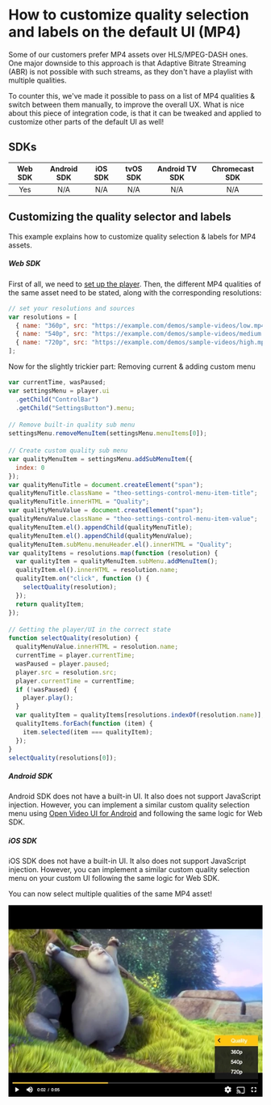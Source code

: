 # How to customize quality selection and labels on the default UI (MP4)

Some of our customers prefer MP4 assets over HLS/MPEG-DASH ones. One major downside to this approach is that Adaptive Bitrate Streaming (ABR) is not possible with such streams, as they don't have a playlist with multiple qualities.

To counter this, we've made it possible to pass on a list of MP4 qualities & switch between them manually, to improve the overall UX. What is nice about this piece of integration code, is that it can be tweaked and applied to customize other parts of the default UI as well!

## SDKs

| Web SDK | Android SDK | iOS SDK | tvOS SDK | Android TV SDK | Chromecast SDK |
| :-----: | :---------: | :-----: | :------: | :------------: | :------------: |
|   Yes   |     N/A     |   N/A   |   N/A    |      N/A       |      N/A       |

## Customizing the quality selector and labels

This example explains how to customize quality selection & labels for MP4 assets.

##### Web SDK

First of all, we need to [set up the player](./00-getting-started.mdx). Then, the different MP4 qualities of the same asset need to be stated, along with the corresponding resolutions:

```js
// set your resolutions and sources
var resolutions = [
  { name: "360p", src: "https://example.com/demos/sample-videos/low.mp4" },
  { name: "540p", src: "https://example.com/demos/sample-videos/medium.mp4" },
  { name: "720p", src: "https://example.com/demos/sample-videos/high.mp4" }
];
```

Now for the slightly trickier part: Removing current & adding custom menu

```js
var currentTime, wasPaused;
var settingsMenu = player.ui
  .getChild("ControlBar")
  .getChild("SettingsButton").menu;

// Remove built-in quality sub menu
settingsMenu.removeMenuItem(settingsMenu.menuItems[0]);

// Create custom quality sub menu
var qualityMenuItem = settingsMenu.addSubMenuItem({
  index: 0
});
var qualityMenuTitle = document.createElement("span");
qualityMenuTitle.className = "theo-settings-control-menu-item-title";
qualityMenuTitle.innerHTML = "Quality";
var qualityMenuValue = document.createElement("span");
qualityMenuValue.className = "theo-settings-control-menu-item-value";
qualityMenuItem.el().appendChild(qualityMenuTitle);
qualityMenuItem.el().appendChild(qualityMenuValue);
qualityMenuItem.subMenu.menuHeader.el().innerHTML = "Quality";
var qualityItems = resolutions.map(function (resolution) {
  var qualityItem = qualityMenuItem.subMenu.addMenuItem();
  qualityItem.el().innerHTML = resolution.name;
  qualityItem.on("click", function () {
    selectQuality(resolution);
  });
  return qualityItem;
});

// Getting the player/UI in the correct state
function selectQuality(resolution) {
  qualityMenuValue.innerHTML = resolution.name;
  currentTime = player.currentTime;
  wasPaused = player.paused;
  player.src = resolution.src;
  player.currentTime = currentTime;
  if (!wasPaused) {
    player.play();
  }
  var qualityItem = qualityItems[resolutions.indexOf(resolution.name)];
  qualityItems.forEach(function (item) {
    item.selected(item === qualityItem);
  });
}
selectQuality(resolutions[0]);
```

##### Android SDK

Android SDK does not have a built-in UI. It also does not support JavaScript injection. However, you can implement a similar custom quality selection menu using [Open Video UI for Android](/open-video-ui/android/) and following the same logic for Web SDK.

##### iOS SDK

iOS SDK does not have a built-in UI. It also does not support JavaScript injection. However, you can implement a similar custom quality selection menu on your custom UI following the same logic for Web SDK.

You can now select multiple qualities of the same MP4 asset!

![Customize quality selection](../../../assets/img/customize-quality-selection.png "Customize quality selection")
